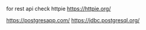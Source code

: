 for rest api check
httpie https://httpie.org/

https://postgresapp.com/
https://jdbc.postgresql.org/

